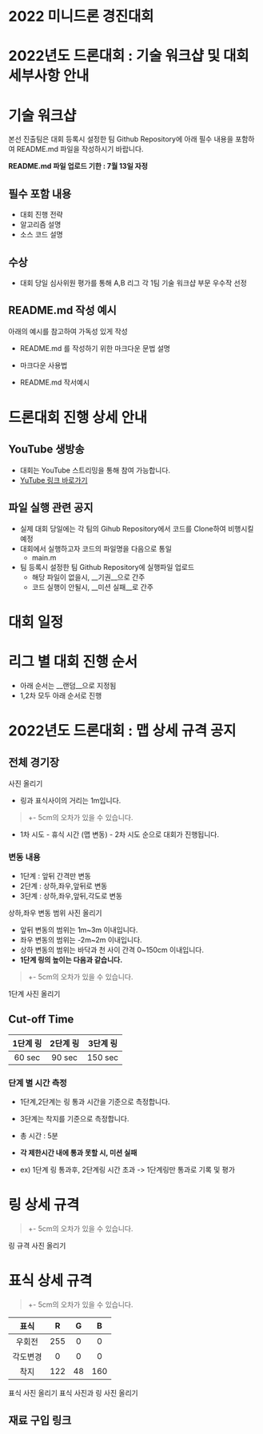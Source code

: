 # 2022 미니드론 경진대회

# 2022년도 드론대회 : 기술 워크샵 및 대회 세부사항 안내

# 기술 워크샵

본선 진출팀은 대회 등록시 설정한 팀 Github Repository에 아래 필수 내용을 포함하여 README.md 파일을 작성하시기 바랍니다.

__README.md 파일 업로드 기한 : 7월 13일 자정__

## 필수 포함 내용

* 대회 진행 전략
* 알고리즘 설명
* 소스 코드 설명


## 수상
* 대회 당일 심사위원 평가를 통해 A,B 리그 각 1팀 기술 워크샵 부문 우수작 선정


## README.md 작성 예시

아래의 예시를 참고하여 가독성 있게 작성
* README.md 를 작성하기 위한 마크다운 문법 설명
* 마크다운 사용법

* README.md 작서예시


# 드론대회 진행 상세 안내

## YouTube 생방송
* 대회는 YouTube 스트리밍을 통해 참여 가능합니다.
* [YuTube 링크 바로가기]()

## 파일 실행 관련 공지
* 실제 대회 당일에는 각 팀의 Gihub Repository에서 코드를 Clone하여 비행시킬 예정
* 대회에서 실행하고자 코드의 파일명을 다음으로 통일
  * main.m
* 팀 등록시 설정한 팀 Github Repository에 실행파일 업로드
  * 해당 파일이 없을시, __기권__으로 간주
  * 코드 실행이 안될시, __미션 실패__로 간주
  
# 대회 일정

# 리그 별 대회 진행 순서

* 아래 순서는 __랜덤__으로 지정됨
* 1,2차 모두 아래 순서로 진행



# 2022년도 드론대회 : 맵 상세 규격 공지

## 전체 경기장

사진 올리기

* 링과 표식사이의 거리는 1m입니다.
> +- 5cm의 오차가 있을 수 있습니다.
* 1차 시도 - 휴식 시간 (맵 변동) - 2차 시도 순으로 대회가 진행됩니다.

### 변동 내용

* 1단계 : 앞뒤 간격만 변동
* 2단계 : 상하,좌우,앞뒤로 변동
* 3단계 : 상하,좌우,앞뒤,각도로 변동

상하,좌우 변동 범위 사진 올리기

* 앞뒤 변동의 범위는 1m~3m 이내입니다.
* 좌우 변동의 범위는 -2m~2m 이내입니다.
* 상하 변동의 범위는 바닥과 천 사이 간격 0~150cm 이내입니다.
* __1단계 링의 높이는 다음과 같습니다.__
> +- 5cm의 오차가 있을 수 있습니다.

1단계 사진 올리기


## Cut-off Time

|1단계 링|2단계 링|3단계 링|
|:--:|:--:|:--:|
|60 sec|90 sec|150 sec|


### 단계 별 시간 측정
* 1단계,2단계는 링 통과 시간을 기준으로 측정합니다.
* 3단계는 착지를 기준으로 측정합니다.
* 총 시간 : 5분

* __각 제한시간 내에 통과 못할 시, 미션 실패__
* ex) 1단계 링 통과후, 2단계링 시간 초과 -> 1단계링만 통과로 기록 및 평가


# 링 상세 규격
> +- 5cm의 오차가 있을 수 있습니다.

링 규격 사진 올리기

# 표식 상세 규격
> +- 5cm의 오차가 있을 수 있습니다.

|표식|R|G|B|
|:--:|:--:|:--:|:--:|
|우회전|255|0|0|
|각도변경|0|0|0|
|착지|122|48|160|

표식 사진 올리기
표식 사진과 링 사진 올리기

## 재료 구입 링크


##
